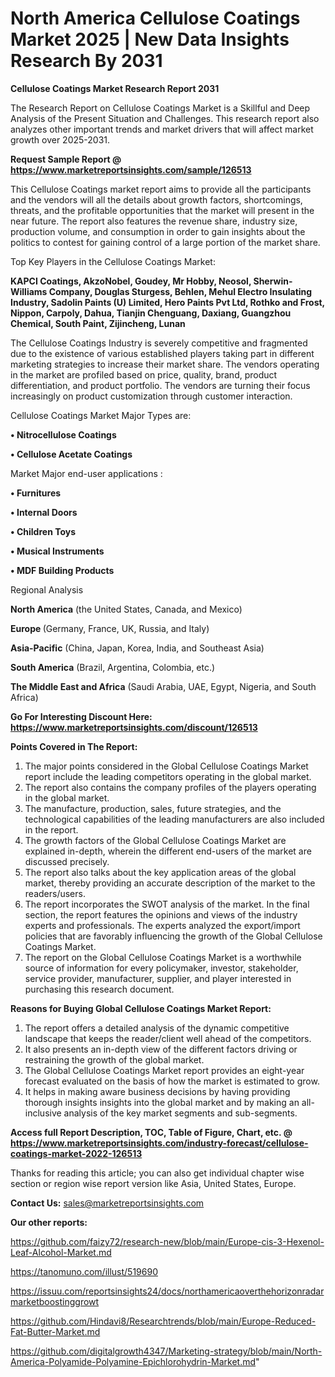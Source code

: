 # North America Cellulose Coatings Market 2025 | New Data Insights Research By 2031

<strong>Cellulose Coatings Market Research Report 2031</strong>

The Research Report on Cellulose Coatings Market is a Skillful and Deep Analysis of the Present Situation and Challenges. This research report also analyzes other important trends and market drivers that will affect market growth over 2025-2031.

<strong>Request Sample Report @ <a href=https://www.marketreportsinsights.com/sample/126513>https://www.marketreportsinsights.com/sample/126513</a></strong>

This Cellulose Coatings market report aims to provide all the participants and the vendors will all the details about growth factors, shortcomings, threats, and the profitable opportunities that the market will present in the near future. The report also features the revenue share, industry size, production volume, and consumption in order to gain insights about the politics to contest for gaining control of a large portion of the market share.

Top Key Players in the Cellulose Coatings Market:

<strong>KAPCI Coatings, AkzoNobel, Goudey, Mr Hobby, Neosol, Sherwin-Williams Company, Douglas Sturgess, Behlen, Mehul Electro Insulating Industry, Sadolin Paints (U) Limited, Hero Paints Pvt Ltd, Rothko and Frost, Nippon, Carpoly, Dahua, Tianjin Chenguang, Daxiang, Guangzhou Chemical, South Paint, Zijincheng, Lunan</strong>

The Cellulose Coatings Industry is severely competitive and fragmented due to the existence of various established players taking part in different marketing strategies to increase their market share. The vendors operating in the market are profiled based on price, quality, brand, product differentiation, and product portfolio. The vendors are turning their focus increasingly on product customization through customer interaction.

Cellulose Coatings Market Major Types are:

<strong>• Nitrocellulose Coatings

• Cellulose Acetate Coatings</strong>

Market Major end-user applications :

<strong>• Furnitures

• Internal Doors

• Children Toys

• Musical Instruments

• MDF Building Products</strong>

Regional Analysis

</u><strong><b>North America</b></strong> (the United States, Canada, and Mexico)

<strong><b>Europe </b></strong>(Germany, France, UK, Russia, and Italy)

<strong><b>Asia-Pacific</b></strong> (China, Japan, Korea, India, and Southeast Asia)

<strong><b>South America</b></strong> (Brazil, Argentina, Colombia, etc.)

<strong><b>The Middle East and Africa</b></strong> (Saudi Arabia, UAE, Egypt, Nigeria, and South Africa)

<strong>Go For Interesting Discount Here: <a href=https://www.marketreportsinsights.com/discount/126513>https://www.marketreportsinsights.com/discount/126513</a></strong>

<strong>Points Covered in The Report:</strong>
<ol>
  <li>The major points considered in the Global Cellulose Coatings Market report include the leading competitors operating in the global market.</li>
  <li>The report also contains the company profiles of the players operating in the global market.</li>
  <li>The manufacture, production, sales, future strategies, and the technological capabilities of the leading manufacturers are also included in the report.</li>
  <li>The growth factors of the Global Cellulose Coatings Market are explained in-depth, wherein the different end-users of the market are discussed precisely.</li>
  <li>The report also talks about the key application areas of the global market, thereby providing an accurate description of the market to the readers/users.</li>
  <li>The report incorporates the SWOT analysis of the market. In the final section, the report features the opinions and views of the industry experts and professionals. The experts analyzed the export/import policies that are favorably influencing the growth of the Global Cellulose Coatings Market.</li>
  <li>The report on the Global Cellulose Coatings Market is a worthwhile source of information for every policymaker, investor, stakeholder, service provider, manufacturer, supplier, and player interested in purchasing this research document.</li>
</ol>
<strong>Reasons for Buying Global Cellulose Coatings Market Report:</strong>

<ol>
  <li>The report offers a detailed analysis of the dynamic competitive landscape that keeps the reader/client well ahead of the competitors.</li>
  <li>It also presents an in-depth view of the different factors driving or restraining the growth of the global market.</li>
  <li>The Global Cellulose Coatings Market report provides an eight-year forecast evaluated on the basis of how the market is estimated to grow.</li>
  <li>It helps in making aware business decisions by having providing thorough insights insights into the global market and by making an all-inclusive analysis of the key market segments and sub-segments.</li>
</ol>
<strong>Access full Report Description, TOC, Table of Figure, Chart, etc. @ <a href=https://www.marketreportsinsights.com/industry-forecast/cellulose-coatings-market-2022-126513>https://www.marketreportsinsights.com/industry-forecast/cellulose-coatings-market-2022-126513</a></strong>


Thanks for reading this article; you can also get individual chapter wise section or region wise report version like Asia, United States, Europe.

<strong>Contact Us:</strong>
sales@marketreportsinsights.com

<strong>Our other reports:</strong>

<a href=https://github.com/faizy72/research-new/blob/main/Europe-cis-3-Hexenol-Leaf-Alcohol-Market.md>https://github.com/faizy72/research-new/blob/main/Europe-cis-3-Hexenol-Leaf-Alcohol-Market.md</a>

<a href=https://tanomuno.com/illust/519690>https://tanomuno.com/illust/519690</a>

<a href=https://issuu.com/reportsinsights24/docs/northamericaoverthehorizonradarmarketboostinggrowt>https://issuu.com/reportsinsights24/docs/northamericaoverthehorizonradarmarketboostinggrowt</a>

<a href=https://github.com/Hindavi8/Researchtrends/blob/main/Europe-Reduced-Fat-Butter-Market.md>https://github.com/Hindavi8/Researchtrends/blob/main/Europe-Reduced-Fat-Butter-Market.md</a>

<a href=https://github.com/digitalgrowth4347/Marketing-strategy/blob/main/North-America-Polyamide-Polyamine-Epichlorohydrin-Market.md>https://github.com/digitalgrowth4347/Marketing-strategy/blob/main/North-America-Polyamide-Polyamine-Epichlorohydrin-Market.md</a>"
